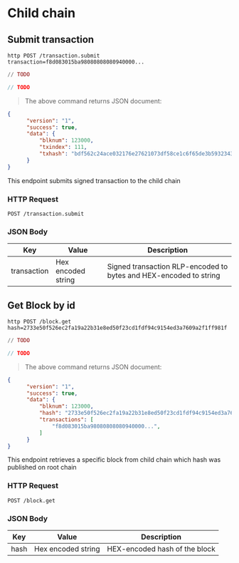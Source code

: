 # Child chain

## Submit transaction

```shell
http POST /transaction.submit transaction=f8d083015ba98080808080940000...
```

```elixir
// TODO
```

```javascript
// TODO
```

> The above command returns JSON document:

```json
{
      "version": "1",
      "success": true,
      "data": {
          "blknum": 123000,
          "txindex": 111,
          "txhash": "bdf562c24ace032176e27621073df58ce1c6f65de3b5932343b70ba03c72132d"
      }
}
```

This endpoint submits signed transaction to the child chain

### HTTP Request

`POST /transaction.submit`

### JSON Body

Key | Value | Description
--------- | ------- | -----------
transaction | Hex encoded string | Signed transaction RLP-encoded to bytes and HEX-encoded to string




## Get Block by id

```shell
http POST /block.get hash=2733e50f526ec2fa19a22b31e8ed50f23cd1fdf94c9154ed3a7609a2f1ff981f
```

```elixir
// TODO
```

```javascript
// TODO
```

> The above command returns JSON document:

```json
{
      "version": "1",
      "success": true,
      "data": {
          "blknum": 123000,
          "hash": "2733e50f526ec2fa19a22b31e8ed50f23cd1fdf94c9154ed3a7609a2f1ff981f",
          "transactions": [
              "f8d083015ba98080808080940000...",
          ]
      }
}
```

This endpoint retrieves a specific block from child chain which hash was published on root chain

### HTTP Request

`POST /block.get`

### JSON Body

Key | Value | Description
--------- | ------- | -----------
hash | Hex encoded string | HEX-encoded hash of the block
